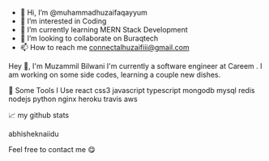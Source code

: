 - 👋 Hi, I’m @muhammadhuzaifaqayyum
- 👀 I’m interested in Coding
- 🌱 I’m currently learning MERN Stack Development
- 💞️ I’m looking to collaborate on Buraqtech
- 📫 How to reach me connectalhuzaifiii@gmail.com

<!---
muhammadhuzaifaqayyum/muhammadhuzaifaqayyum is a ✨ special ✨ repository because its `README.md` (this file) appears on your GitHub profile.
You can click the Preview link to take a look at your changes.
--->
Hey 👋, I'm Muzammil Bilwani
I'm currently a software engineer at Careem . I am working on some side codes, learning a couple new dishes.

🚀 Some Tools I Use
react css3 javascript typescript mongodb mysql redis nodejs python nginx heroku travis aws

📈 my github stats

abhisheknaiidu

Feel free to contact me 😋


  
